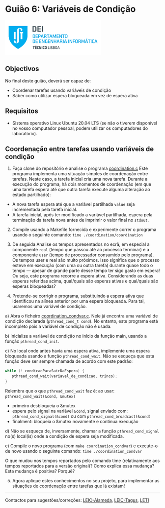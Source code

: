 # Guião 6: Variáveis de Condição

![IST](img/IST_DEI.png)  

## Objectivos

No final deste guião, deverá ser capaz de:

- Coordenar tarefas usando variáveis de condição
- Saber como utilizar espera bloqueada em vez de espera ativa


## Requisitos

- Sistema operativo Linux Ubuntu 20.04 LTS (se não o tiverem disponível no vosso computador pessoal, podem utilizar os computadores do laboratório).


## Coordenação entre tarefas usando variáveis de condição

1. Faça clone do repositório e analise o programa [coordination.c](./coordination/coordination.c)
Este programa implementa uma situação simples de coordenação entre tarefas. Neste
caso, a tarefa inicial cria uma nova tarefa. Durante a execução do programa, há dois
momentos de coordenação (em que uma tarefa espera até que outra tarefa execute alguma
alteração ao estado partilhado):

- A nova tarefa espera até que a variável partilhada `value` seja incrementada pela
tarefa inicial.
- A tarefa inicial, após ter modificado a variável partilhada, espera pela terminação
da tarefa nova antes de imprimir o valor final no `stdout`.

2. Compile usando a Makefile fornecida e experimente correr o programa usando o
seguinte comando: `time ./coordination/coordination`


3. De seguida Analise os tempos apresentados no ecrã, em especial a componente `real` (tempo que
passou até ao processo terminar) e a componente `user` (tempo de processador
consumido pelo programa). Os tempos user e real são muito próximos. Isso significa que o processo esteve em
execução (com uma ou outra tarefa) durante quase todo o tempo — apesar de grande
parte desse tempo ter sigo gasto em espera! Ou seja, este programa recorre a espera
ativa.
Considerando as duas esperas referidas acima, qual/quais são esperas ativas e
qual/quais são esperas bloqueadas?


4. Pretende-se corrigir o programa, substituindo a espera ativa que identificou na alínea
anterior por uma espera bloqueada. Para tal, usaremos uma variável de condição.

a) Abra o ficheiro [coordination_condvar.c](./coordination/coordination_condvar.c). Nele já encontra uma variável de condição
declarada (`pthread_cond_t cond`). No entanto, este programa está incompleto pois a
variável de condição não é usada.

b) Inicialize a variável de condição no início da função main, usando a função
`pthread_cond_init`.

c) No local onde antes havia uma espera ativa, implemente uma espera bloqueada
usando a função `pthread_cond_wait`. Não se esqueça que esta função deve ser sempre
chamada de acordo com este padrão:

```c
while (! condicaoParaSairDaEspera) {
   pthread_cond_wait(variavel_de_condicao, trinco);
}
```

Relembra que o que `pthread_cond_wait` faz é:
ao usar: `pthread_cond_wait(&cond, &mutex)`

- primeiro desbloqueia o &mutex
- espera pelo signal na variável `&cond`, signal enviado com: `pthread_cond_signal(&cond)` ou com `pthread_cond_broadcast(&cond)`
- finalment: bloqueia o &mutex novamente e continua execução

d) Não se esqueça de, inversamente, chamar a função `pthread_cond_signal` no(s)
local(is) onde a condição de espera seja modificada.

e) Compile o novo programa (com `make coordination_condvar`) e execute-o de novo usando o seguinte comando:
`time ./coordination_condvar`

O que mudou nos tempos reportados pelo comando time (relativamente aos tempos
reportados para a versão original)?
Como explica essa mudança?
Esta mudança é positiva? Porquê?

5. Agora aplique estes conhecimentos no seu projeto, para implementar as situações de
coordenação entre tarefas que lá existam!


----

Contactos para sugestões/correções: [LEIC-Alameda](mailto:leic-so-alameda@disciplinas.tecnico.ulisboa.pt), [LEIC-Tagus](mailto:leic-so-tagus@disciplinas.tecnico.ulisboa.pt), [LETI](mailto:leti-so-tagus@disciplinas.tecnico.ulisboa.pt)
